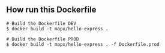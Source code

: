 ## How run this Dockerfile

```
# Build the Dockerfile DEV
$ docker build -t mapx/hello-express .

# Build the Dockerfile PROD
$ docker build -t mapx/hello-express . -f Dockerfile.prod
```